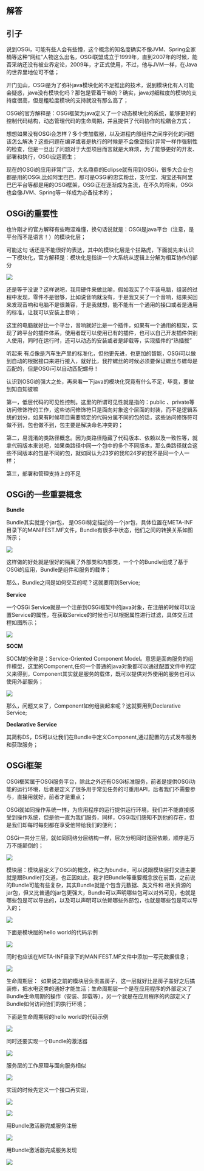 
## 解答

## 引子
说到OSGi，可能有些人会有些懵，这个概念的知名度确实不像JVM、Spring全家桶等这种“网红”人物这么出名，OSGi联盟成立于1999年，直到2007年的时候，能否采纳还没有被业界定论，2009年，才正式使用，不过，他与JVM一样，在Java的世界里地位可不低；

开门见山，OSGi是为了弥补java模块化的不足推出的技术，说到模块化有人可能会疑惑，java没有模块化吗？那包是管着干嘛的？确实，java对细粒度的模块的支持度很高，但是粗粒度模块的支持就没有那么高了；

OSGi的官方解释是：OSGi框架为java定义了一个动态模块化的系统，能够更好的控制代码结构，动态管理代码的生命周期，并且提供了代码协作的松耦合方式；

想想如果没有OSGi会怎样？多个类加载器，以及进程内部组件之间序列化的问题该怎么解决？这些问题在编译或者是执行的时候是不会像空指针异常一样作强制性的检查，但是一旦出了问题对于大型项目而言就是大麻烦，为了能够更好的开发、部署和执行，OSGi应运而生；

现在的OSGi的应用非常广泛，大名鼎鼎的Eclipse就有用到OSGi，很多大企业也都是用的OSGi,比如阿里巴巴，那可是OSGi的忠实粉丝，支付宝、淘宝还有阿里巴巴平台等都是用的OSGi框架，OSGi正在逐渐成为主流，在不久的将来，OSGi也会像JVM、Spring等一样成为必备技术的；

## OSGi的重要性
也许刚才的官方解释有些晦涩难懂，换句话说就是：OSGi是java平台（注意，是平台而不是语言！）的模块化层；

可能这句 话还是不能很好的表达，其中的模块化层是个拦路虎，下面就先来认识一下模块化，官方解释是：模块化是指讲一个大系统从逻辑上分解为相互协作的部分

![](../../../media/pictures/sourcecode/o1.png)


还是等于没说？这样说吧，我用硬件来做比喻，假如我买了个平装电脑，组装的过程中发现，零件不是很够，比如说音响就没有，于是我又买了一个音响，结果买回来发现音响和电脑不是很兼容，于是我就想，能不能有一个通用的接口或者是通用的标准，让我可以安装上音响；

这里的电脑就好比一个平台，音响就好比是一个插件，如果有一个通用的框架，实现了跨平台的插件体系，使用者既可以使用已有的插件，也可以自己开发插件供别人使用，同时在运行时，还可以动态的安装或者是卸载等，实现插件的“热插拔”

听起来 有点像是汽车生产里的标准化，但他更先进，也更加的智能，OSGi可以做到自动的根据接口来进行接入，就好比，我拧螺丝的时候必须要保证螺丝与螺母是匹配的，但是OSGi可以自动匹配螺母！

认识到OSGi的强大之处，再来看一下java的模块化究竟有什么不足，毕竟，要做到知自知彼嘛

第一，低层代码的可见性控制。这里的所谓可见性就是指的：public 、private等访问修饰符的工作，这些访问修饰符只是面向对象这个层面的封装，而不是逻辑系统的划分，如果有时候项目需要特定的代码分属不同的包的话，这些访问修饰符可做不到，包也做不到，包主要是解决命名冲突的；

第二，易混淆的类路径概念。因为类路径隐藏了代码版本、依赖以及一致性等，就拿代码版本来说吧，如果类路径中同一个包中的多个不同版本，那么类路径就会这些不同版本的包是不同的包，就如同认为23岁的我和24岁的我不是同一个人一样；

第三，部署和管理支持上的不足

 

## OSGi的一些重要概念
**Bundle**

Bundle其实就是个jar包， 是OSGi特定描述的一个jar包，具体位置在META-INF目录下的MANIFEST.MF文件，Bundle有很多中状态，他们之间的转换关系如图所示；

![](../../../media/pictures/sourcecode/o2.png) 

这样做的好处就是很好的隔离了外部类和内部类，一个个的Bundle组成了基于OSGi的应用，Bundle是组件和服务的载体；

那么，Bundle之间是如何交互的呢？这就要用到Service;

**Service**

一个OSGi Service就是一个注册到OSGi框架中的java对象，在注册的时候可以设置Service的属性，在获取Service的时候也可以根据属性进行过滤，具体交互过程如图所示；

![](../../../media/pictures/sourcecode/o3.png)

**SOCM**

SOCM的全称是：Service-Oriented Component Model。意思是面向服务的组件模型，这里的Component,任何一个普通的java对象都可以通过配置文件中的定义来得到，Component其实就是服务的载体，既可以提供对外使用的服务也可以使用外部服务；

![](../../../media/pictures/sourcecode/o4.png)

那么，问题又来了，Component如何组装起来呢？这就要用到Declarative Service;

 
**Declarative Service**

其简称DS，DS可以让我们在Bundle中定义Component,通过配置的方式发布服务和获取服务；

## OSGi框架

OSGi框架属于OSGi服务平台，除此之外还有OSGi标准服务，前者是提供OSGi功能的运行环境，后者是定义了很多用于常见任务的可重用API，后者我们不需要参与，直接用就好，前者才是重点；

OSGi就如同操作系统一样，为应用程序的运行提供运行环境，我们并不能直接感受到操作系统，但是他一直为我们服务，同样，OSGi我们感知不到他的存在，但是我们却每时每刻都在享受他带给我们的便利；

OSGi一共分三层，就如同网络分层结构一样，层次分明同时逐层依赖，顺序是万万不能颠倒的；

 
![](../../../media/pictures/sourcecode/o5.png)


模块层：模块层定义了OSGi的概念，称之为bundle，可以说跟模块层打交道主要就是跟Bundle打交道，也正因如此，我才把Bundle等重要概念放在前面，之前说的Bundle可能有些复杂，其实Bundle就是个包含元数据、类文件和 相关资源的jar包，但又比普通的jar包更强大，Bundle可以声明哪些包可以对外可见，也就是哪些包是可以导出的，以及可以声明可以依赖哪些外部包，也就是哪些包是可以导入的；

![](../../../media/pictures/sourcecode/o6.png)

下面是模块层的hello world的代码示例

![](../../../media/pictures/sourcecode/o7.png)

同时也应该在META-INF目录下的MANIFEST.MF文件中添加一写元数据信息；

![](../../../media/pictures/sourcecode/o8.png) 

生命周期层： 如果说之前的模块层负责盖房子，这一层就好比是房子盖好之后搞装修，把水电这类的通好才能生活；生命周期层一个是在应用程序的外部定义了Bundle生命周期的操作（安装、卸载等），另一个就是在应用程序的内部定义了Bundle如何访问他们的执行环境；

下面是生命周期层的hello world的代码示例

![](../../../media/pictures/sourcecode/o9.png)

同时还要实现一个Bundle的激活器

![](../../../media/pictures/sourcecode/o10.png) 

服务层的工作原理与面向服务相似

![](../../../media/pictures/sourcecode/o11.png)

实现的时候先定义一个接口再实现，

![](../../../media/pictures/sourcecode/o12.png)

![](../../../media/pictures/sourcecode/o13.png)

用Bundle激活器完成服务注册

![](../../../media/pictures/sourcecode/o14.png)

用Bundle激活器完成服务发现
 
![](../../../media/pictures/sourcecode/o15.png)
